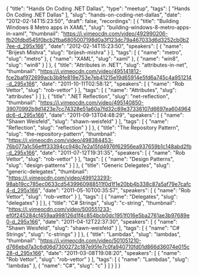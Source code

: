 {
  "title": "Hands On Coding .NET Dallas",
  "type": "meetup",
  "tags": [
    "Hands On Coding .NET Dallas"
  ],
  "slug": "hands-on-coding-net-dallas",
  "date": "2012-02-14T15:23:50",
  "draft": false,
  "recordings": [
    {
      "title": "Building Windows 8 Metro apps in XAML",
      "slug": "building-windows-8-metro-apps-in-xaml",
      "thumbnail": "https://i.vimeocdn.com/video/492990206-fb20fdbd545f0bcb2fba6805007198d0a3f123dc79a467033d6d3252cb0b27ee-d_295x166",
      "date": "2012-02-14T15:23:50",
      "speakers": [
        {
          "name": "Brijesh Mishra",
          "slug": "brijesh-mishra"
        }
      ],
      "tags": [
        {
          "name": "metro",
          "slug": "metro"
        },
        {
          "name": "XAML",
          "slug": "xaml"
        },
        {
          "name": "win8",
          "slug": "win8"
        }
      ]
    },
    {
      "title": "Attributes in .NET",
      "slug": "attributes-in-net",
      "thumbnail": "https://i.vimeocdn.com/video/495141812-fce2baf972699acb3b8fe819e753e7eb41215e19d65914e5fd6a745c4a951214-d_295x166",
      "date": "2011-10-11T02:58:12",
      "speakers": [
        {
          "name": "Rob Vettor",
          "slug": "rob-vettor"
        }
      ],
      "tags": [
        {
          "name": "Attributes",
          "slug": "attributes"
        }
      ]
    },
    {
      "title": ".NET Reflection",
      "slug": "net-reflection",
      "thumbnail": "https://i.vimeocdn.com/video/495140850-39070992b9d1423e7cc74328e51a60a7fd32c89e37336107d6697ea604964dc6-d_295x166",
      "date": "2011-09-13T04:48:29",
      "speakers": [
        {
          "name": "Shawn Weisfeld",
          "slug": "shawn-weisfeld"
        }
      ],
      "tags": [
        {
          "name": "Reflection",
          "slug": "reflection"
        }
      ]
    },
    {
      "title": "The Repository Pattern",
      "slug": "the-repository-pattern",
      "thumbnail": "https://i.vimeocdn.com/video/498384453-76b077a1c56efff33394cc948c7e2a15fd4976f62956ea937659b1c148abd2fb-d_295x166",
      "date": "2011-07-12T19:31:35",
      "speakers": [
        {
          "name": "Rob Vettor",
          "slug": "rob-vettor"
        }
      ],
      "tags": [
        {
          "name": "Design Patterns",
          "slug": "design-patterns"
        }
      ]
    },
    {
      "title": "Generic Delegates",
      "slug": "generic-delegates",
      "thumbnail": "https://i.vimeocdn.com/video/499123293-98ab19cc785ec0633cd5439960988511f0d1f1e20bb4b338c87a5af79e7cafc4-d_295x166",
      "date": "2011-05-10T00:35:57",
      "speakers": [
        {
          "name": "Rob Vettor",
          "slug": "rob-vettor"
        }
      ],
      "tags": [
        {
          "name": "Delegates",
          "slug": "delegates"
        }
      ]
    },
    {
      "title": "C# Strings",
      "slug": "c-string",
      "thumbnail": "https://i.vimeocdn.com/video/500551233-ef0f245284cf459aa998126d1f4c854bcb0dc1951f016e5ba2761ae3b97689e0-d_295x166",
      "date": "2011-04-12T22:37:30",
      "speakers": [
        {
          "name": "Shawn Weisfeld",
          "slug": "shawn-weisfeld"
        }
      ],
      "tags": [
        {
          "name": "C# Strings",
          "slug": "c-strings"
        }
      ]
    },
    {
      "title": "Lambdas",
      "slug": "lambdas",
      "thumbnail": "https://i.vimeocdn.com/video/501051210-d766ebd7a3c6d06d7300272c187e95fe7c0fa940710fd01d866d36074e015c28-d_295x166",
      "date": "2011-03-08T19:08:20",
      "speakers": [
        {
          "name": "Rob Vettor",
          "slug": "rob-vettor"
        }
      ],
      "tags": [
        {
          "name": "Lambdas",
          "slug": "lambdas"
        },
        {
          "name": "C#",
          "slug": "c"
        }
      ]
    }
  ]
}